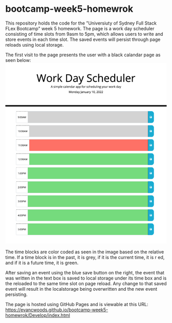 # bootcamp-week5-homewrok

This repository holds the code for the "Universiuty of Sydney Full Stack FLex Bootcamp" week 5 homework. The page is a work day scheduler consisting of time slots from 9asm to 5pm, which allows users to write and store events in each time slot. The saved events will persist through page reloads using local storage.

The first visit to the page presents the user with a black calandar page as seen below:
![THe initial page view](./Assets/page-load.png)

The time blocks are color coded as seen in the image based on the relative time. If a time block is in the past, it is grey, if it is the current time, it is r ed, and if it is a future time, it is green.

After saving an event using the blue save button on the right, the event that was written in the text box is saved to local storage under its time box and is the reloaded to the same time slot on page reload. Any change to that saved event will result in the localstorage being overwritten and the new event persisting.


The page is hosted using GitHub Pages and is viewable at this URL:
https://evancwoods.github.io/bootcamp-week5-homewrok/Develop/index.html